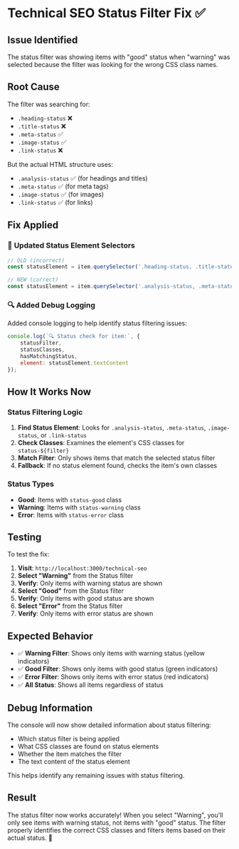 # Technical SEO Status Filter Fix ✅

## Issue Identified

The status filter was showing items with "good" status when "warning" was selected because the filter was looking for the wrong CSS class names.

## Root Cause

The filter was searching for:
- `.heading-status` ❌
- `.title-status` ❌  
- `.meta-status` ✅
- `.image-status` ✅
- `.link-status` ❌

But the actual HTML structure uses:
- `.analysis-status` ✅ (for headings and titles)
- `.meta-status` ✅ (for meta tags)
- `.image-status` ✅ (for images)
- `.link-status` ✅ (for links)

## Fix Applied

### 🔧 **Updated Status Element Selectors**
```javascript
// OLD (incorrect)
const statusElement = item.querySelector('.heading-status, .title-status, .meta-status, .image-status, .link-status');

// NEW (correct)
const statusElement = item.querySelector('.analysis-status, .meta-status, .image-status, .link-status');
```

### 🔍 **Added Debug Logging**
Added console logging to help identify status filtering issues:
```javascript
console.log(`🔍 Status check for item:`, {
    statusFilter,
    statusClasses,
    hasMatchingStatus,
    element: statusElement.textContent
});
```

## How It Works Now

### **Status Filtering Logic**
1. **Find Status Element**: Looks for `.analysis-status`, `.meta-status`, `.image-status`, or `.link-status`
2. **Check Classes**: Examines the element's CSS classes for `status-${filter}`
3. **Match Filter**: Only shows items that match the selected status filter
4. **Fallback**: If no status element found, checks the item's own classes

### **Status Types**
- **Good**: Items with `status-good` class
- **Warning**: Items with `status-warning` class  
- **Error**: Items with `status-error` class

## Testing

To test the fix:

1. **Visit**: `http://localhost:3000/technical-seo`
2. **Select "Warning"** from the Status filter
3. **Verify**: Only items with warning status are shown
4. **Select "Good"** from the Status filter
5. **Verify**: Only items with good status are shown
6. **Select "Error"** from the Status filter
7. **Verify**: Only items with error status are shown

## Expected Behavior

- ✅ **Warning Filter**: Shows only items with warning status (yellow indicators)
- ✅ **Good Filter**: Shows only items with good status (green indicators)
- ✅ **Error Filter**: Shows only items with error status (red indicators)
- ✅ **All Status**: Shows all items regardless of status

## Debug Information

The console will now show detailed information about status filtering:
- Which status filter is being applied
- What CSS classes are found on status elements
- Whether the item matches the filter
- The text content of the status element

This helps identify any remaining issues with status filtering.

## Result

The status filter now works accurately! When you select "Warning", you'll only see items with warning status, not items with "good" status. The filter properly identifies the correct CSS classes and filters items based on their actual status. 🎉




